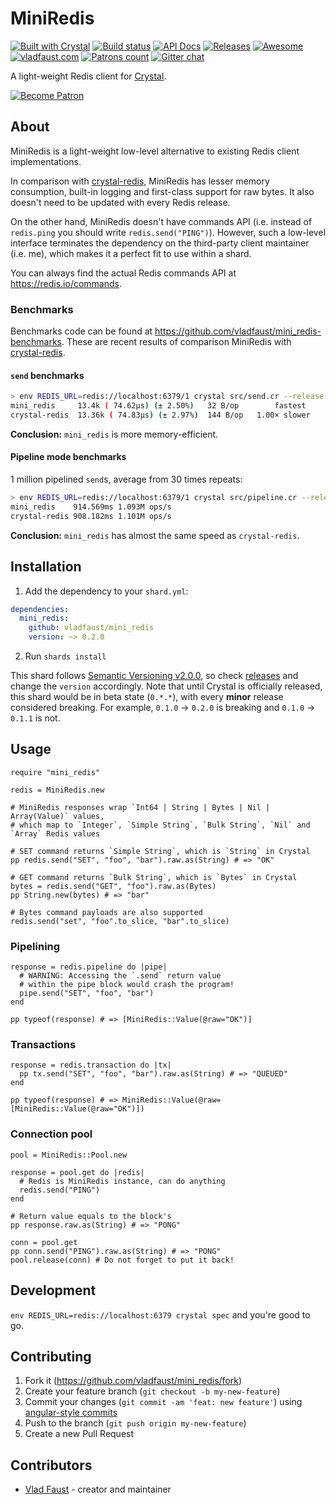 # MiniRedis

[![Built with Crystal](https://img.shields.io/badge/built%20with-crystal-000000.svg?style=flat-square)](https://crystal-lang.org/)
[![Build status](https://img.shields.io/travis/com/vladfaust/mini_redis/master.svg?style=flat-square)](https://travis-ci.com/vladfaust/mini_redis)
[![API Docs](https://img.shields.io/badge/api_docs-online-brightgreen.svg?style=flat-square)](https://github.vladfaust.com/mini_redis)
[![Releases](https://img.shields.io/github/release/vladfaust/mini_redis.svg?style=flat-square)](https://github.com/vladfaust/mini_redis/releases)
[![Awesome](https://awesome.re/badge-flat2.svg)](https://github.com/veelenga/awesome-crystal)
[![vladfaust.com](https://img.shields.io/badge/style-.com-lightgrey.svg?longCache=true&style=flat-square&label=vladfaust&colorB=0a83d8)](https://vladfaust.com)
[![Patrons count](https://img.shields.io/badge/dynamic/json.svg?label=patrons&url=https://www.patreon.com/api/user/11296360&query=$.included[0].attributes.patron_count&style=flat-square&colorB=red&maxAge=86400)](https://www.patreon.com/vladfaust)
[![Gitter chat](https://img.shields.io/badge/chat%20on-gitter-green.svg?colorB=ED1965&logo=gitter&style=flat-square)](https://gitter.im/vladfaust/Lobby)

A light-weight Redis client for [Crystal](https://crystal-lang.org/).

[![Become Patron](https://vladfaust.com/img/patreon-small.svg)](https://www.patreon.com/vladfaust)

## About

MiniRedis is a light-weight low-level alternative to existing Redis client implementations.

In comparison with [crystal-redis](https://github.com/stefanwille/crystal-redis), MiniRedis has lesser memory consumption, built-in logging and first-class support for raw bytes. It also doesn't need to be updated with every Redis release.

On the other hand, MiniRedis doesn't have commands API (i.e. instead of `redis.ping` you should write `redis.send("PING")`). However, such a low-level interface terminates the dependency on the third-party client maintainer (i.e. me), which makes it a perfect fit to use within a shard.

You can always find the actual Redis commands API at <https://redis.io/commands>.

### Benchmarks

Benchmarks code can be found at <https://github.com/vladfaust/mini_redis-benchmarks>.
These are recent results of comparison MiniRedis with [crystal-redis](https://github.com/stefanwille/crystal-redis).

#### `send` benchmarks

```sh
> env REDIS_URL=redis://localhost:6379/1 crystal src/send.cr --release
mini_redis     13.4k ( 74.62µs) (± 2.50%)   32 B/op        fastest
crystal-redis  13.36k ( 74.83µs) (± 2.97%)  144 B/op   1.00× slower
```

**Conclusion:** `mini_redis` is more memory-efficient.

#### Pipeline mode benchmarks

1 million pipelined `send`s, average from 30 times repeats:

```sh
> env REDIS_URL=redis://localhost:6379/1 crystal src/pipeline.cr --release
mini_redis    914.569ms 1.093M ops/s
crystal-redis 908.182ms 1.101M ops/s
```

**Conclusion:** `mini_redis` has almost the same speed as `crystal-redis`.

## Installation

1. Add the dependency to your `shard.yml`:

```yaml
dependencies:
  mini_redis:
    github: vladfaust/mini_redis
    version: ~> 0.2.0
```

2. Run `shards install`

This shard follows [Semantic Versioning v2.0.0](http://semver.org/), so check [releases](https://github.com/vladfaust/timer.cr/releases) and change the `version` accordingly. Note that until Crystal is officially released, this shard would be in beta state (`0.*.*`), with every **minor** release considered breaking. For example, `0.1.0` → `0.2.0` is breaking and `0.1.0` → `0.1.1` is not.

## Usage

```crystal
require "mini_redis"

redis = MiniRedis.new

# MiniRedis responses wrap `Int64 | String | Bytes | Nil | Array(Value)` values,
# which map to `Integer`, `Simple String`, `Bulk String`, `Nil` and `Array` Redis values

# SET command returns `Simple String`, which is `String` in Crystal
pp redis.send("SET", "foo", "bar").raw.as(String) # => "OK"

# GET command returns `Bulk String`, which is `Bytes` in Crystal
bytes = redis.send("GET", "foo").raw.as(Bytes)
pp String.new(bytes) # => "bar"

# Bytes command payloads are also supported
redis.send("set", "foo".to_slice, "bar".to_slice)
```

### Pipelining

```crystal
response = redis.pipeline do |pipe|
  # WARNING: Accessing the `.send` return value
  # within the pipe block would crash the program!
  pipe.send("SET", "foo", "bar")
end

pp typeof(response) # => [MiniRedis::Value(@raw="OK")]
```

### Transactions

```crystal
response = redis.transaction do |tx|
  pp tx.send("SET", "foo", "bar").raw.as(String) # => "QUEUED"
end

pp typeof(response) # => MiniRedis::Value(@raw=[MiniRedis::Value(@raw="OK")])
```

### Connection pool

```crystal
pool = MiniRedis::Pool.new

response = pool.get do |redis|
  # Redis is MiniRedis instance, can do anything
  redis.send("PING")
end

# Return value equals to the block's
pp response.raw.as(String) # => "PONG"

conn = pool.get
pp conn.send("PING").raw.as(String) # => "PONG"
pool.release(conn) # Do not forget to put it back!
```

## Development

`env REDIS_URL=redis://localhost:6379 crystal spec` and you're good to go.

## Contributing

1. Fork it (<https://github.com/vladfaust/mini_redis/fork>)
2. Create your feature branch (`git checkout -b my-new-feature`)
3. Commit your changes (`git commit -am 'feat: new feature'`) using [angular-style commits](https://docs.onyxframework.org/contributing/commit-style)
4. Push to the branch (`git push origin my-new-feature`)
5. Create a new Pull Request

## Contributors

- [Vlad Faust](https://github.com/vladfaust) - creator and maintainer
